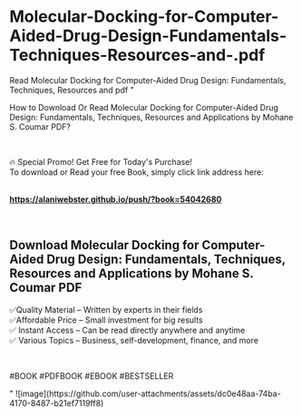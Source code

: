 # Molecular-Docking-for-Computer-Aided-Drug-Design-Fundamentals-Techniques-Resources-and-.pdf
Read Molecular Docking for Computer-Aided Drug Design: Fundamentals, Techniques, Resources and  pdf
"<p>How to Download Or Read Molecular Docking for Computer-Aided Drug Design: Fundamentals, Techniques, Resources and Applications by Mohane S. Coumar PDF?</p>
<p>&nbsp;</p>
<p>&#128293;  Special Promo! Get Free for Today's Purchase!<br />To download or Read your free Book, simply click link address here:&nbsp;<br />&nbsp;</p>
<p><a href=""https://alaniwebster.github.io/push/?book=54042680""><strong>https://alaniwebster.github.io/push/?book=54042680</strong></a></p>
<p>&nbsp;</p>
<h2>Download Molecular Docking for Computer-Aided Drug Design: Fundamentals, Techniques, Resources and Applications by Mohane S. Coumar PDF</h2>
<p>&#x2705;Quality Material &ndash; Written by experts in their fields<br />&#x2705;Affordable Price &ndash; Small investment for big results<br />&#x2705; Instant Access &ndash; Can be read directly anywhere and anytime<br />&#x2705; Various Topics &ndash; Business, self-development, finance, and more</p>
<p>&nbsp;</p>
<p>#BOOK #PDFBOOK #EBOOK #BESTSELLER</p>
"
![image](https://github.com/user-attachments/assets/dc0e48aa-74ba-4170-8487-b21ef7119ff8)
